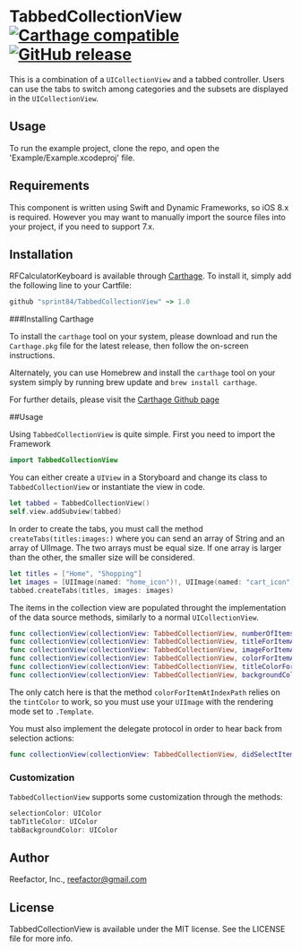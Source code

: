 # TabbedCollectionView [![Carthage compatible](https://img.shields.io/badge/Carthage-compatible-4BC51D.svg?style=flat)](https://github.com/Carthage/Carthage) [![GitHub release](https://img.shields.io/badge/Release-v1.0.0-brightgreen.svg)]()

This is a combination of a `UICollectionView` and a tabbed controller. Users can use the tabs to switch among categories and the subsets are displayed in the `UICollectionView`.

## Usage

To run the example project, clone the repo, and open the 'Example/Example.xcodeproj' file.

## Requirements

This component is written using Swift and Dynamic Frameworks, so iOS 8.x is required. However you may want to manually import the source files into your project, if you need to support 7.x.

## Installation

RFCalculatorKeyboard is available through [Carthage](https://github.com/Carthage/Carthage). To install
it, simply add the following line to your Cartfile:

```ruby
github "sprint84/TabbedCollectionView" ~> 1.0
```

###Installing Carthage

To install the `carthage` tool on your system, please download and run the `Carthage.pkg` file for the latest release, then follow the on-screen instructions.

Alternately, you can use Homebrew and install the `carthage` tool on your system simply by running brew update and `brew install carthage`.

For further details, please visit the [Carthage Github page](https://github.com/Carthage/Carthage)

##Usage

Using `TabbedCollectionView` is quite simple. First you need to import the Framework

```swift
import TabbedCollectionView
```
You can either create a `UIView` in a Storyboard and change its class to `TabbedCollectionView` or instantiate the view in code.

```swift
let tabbed = TabbedCollectionView()
self.view.addSubview(tabbed)
```

In order to create the tabs, you must call the method `createTabs(titles:images:)` where you can send an array of String and an array of UIImage. The two arrays must be equal size. If one array is larger than the other, the smaller size will be considered.

```swift
let titles = ["Home", "Shopping"]
let images = [UIImage(named: "home_icon")!, UIImage(named: "cart_icon")!]
tabbed.createTabs(titles, images: images)
```

The items in the collection view are populated throught the implementation of the data source methods, similarly to a normal `UICollectionView`.

```swift
func collectionView(collectionView: TabbedCollectionView, numberOfItemsInTab tab: Int) -> Int
func collectionView(collectionView: TabbedCollectionView, titleForItemAtIndexPath indexPath: NSIndexPath) -> String
func collectionView(collectionView: TabbedCollectionView, imageForItemAtIndexPath indexPath: NSIndexPath) -> UIImage
func collectionView(collectionView: TabbedCollectionView, colorForItemAtIndexPath indexPath: NSIndexPath) -> UIColor
func collectionView(collectionView: TabbedCollectionView, titleColorForItemAtIndexPath indexPath: NSIndexPath) -> UIColor
func collectionView(collectionView: TabbedCollectionView, backgroundColorForItemAtIndexPath indexPath: NSIndexPath) -> UIColor
```

The only catch here is that the method `colorForItemAtIndexPath` relies on the `tintColor` to work, so you must use your `UIImage` with the rendering mode set to `.Template`.

You must also implement the delegate protocol in order to hear back from selection actions:

```swift
func collectionView(collectionView: TabbedCollectionView, didSelectItemAtIndex index: Int, forTab tab: Int)
```

### Customization

`TabbedCollectionView` supports some customization through the methods:

```swift
selectionColor: UIColor
tabTitleColor: UIColor
tabBackgroundColor: UIColor
```

## Author

Reefactor, Inc., reefactor@gmail.com

## License

TabbedCollectionView is available under the MIT license. See the LICENSE file for more info.
